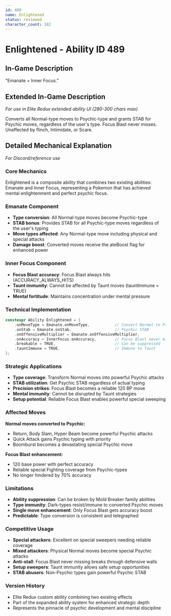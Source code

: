 ```yaml
---
id: 489
name: Enlightened
status: reviewed
character_count: 182
---
```


# Enlightened - Ability ID 489

## In-Game Description
"Emanate + Inner Focus."

## Extended In-Game Description
*For use in Elite Redux extended ability UI (280-300 chars max)*

Converts all Normal-type moves to Psychic-type and grants STAB for Psychic moves, regardless of the user's type. Focus Blast never misses. Unaffected by flinch, Intimidate, or Scare.

## Detailed Mechanical Explanation
*For Discord/reference use*

### Core Mechanics
Enlightened is a composite ability that combines two existing abilities: Emanate and Inner Focus, representing a Pokemon that has achieved mental enlightenment and perfect psychic focus.

### Emanate Component
- **Type conversion**: All Normal-type moves become Psychic-type
- **STAB bonus**: Provides STAB for all Psychic-type moves regardless of the user's typing
- **Move types affected**: Any Normal-type move including physical and special attacks
- **Damage boost**: Converted moves receive the ateBoost flag for enhanced power

### Inner Focus Component  
- **Focus Blast accuracy**: Focus Blast always hits (ACCURACY_ALWAYS_HITS)
- **Taunt immunity**: Cannot be affected by Taunt moves (tauntImmune = TRUE)
- **Mental fortitude**: Maintains concentration under mental pressure

### Technical Implementation
```c
constexpr Ability Enlightened = {
    .onMoveType = Emanate.onMoveType,           // Convert Normal to Psychic
    .onStab = Emanate.onStab,                   // Psychic STAB
    .onOffensiveMultiplier = Emanate.onOffensiveMultiplier,
    .onAccuracy = InnerFocus.onAccuracy,        // Focus Blast never misses
    .breakable = TRUE,                          // Can be suppressed
    .tauntImmune = TRUE,                        // Immune to Taunt
};
```

### Strategic Applications
- **Type coverage**: Transform Normal moves into powerful Psychic attacks
- **STAB utilization**: Get Psychic STAB regardless of actual typing
- **Precision strikes**: Focus Blast becomes a reliable 120 BP move
- **Mental immunity**: Cannot be disrupted by Taunt strategies
- **Setup potential**: Reliable Focus Blast enables powerful special sweeping

### Affected Moves
**Normal moves converted to Psychic:**
- Return, Body Slam, Hyper Beam become powerful Psychic attacks
- Quick Attack gains Psychic typing with priority
- Boomburst becomes a devastating special Psychic move

**Focus Blast enhancement:**
- 120 base power with perfect accuracy
- Reliable special Fighting coverage from Psychic-types
- No longer hindered by 70% accuracy

### Limitations
- **Ability suppression**: Can be broken by Mold Breaker family abilities
- **Type immunity**: Dark-types resist/immune to converted Psychic moves
- **Single move enhancement**: Only Focus Blast gets accuracy boost
- **Predictable**: Type conversion is consistent and telegraphed

### Competitive Usage
- **Special attackers**: Excellent on special sweepers needing reliable coverage
- **Mixed attackers**: Physical Normal moves become special Psychic attacks
- **Anti-stall**: Focus Blast never missing breaks through defensive walls
- **Setup sweepers**: Taunt immunity allows safe setup opportunities
- **STAB abusers**: Non-Psychic types gain powerful Psychic STAB

### Version History
- Elite Redux custom ability combining two existing effects
- Part of the expanded ability system for enhanced strategic depth
- Represents the pinnacle of psychic development and mental discipline